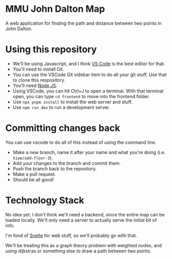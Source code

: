 # MMU John Dalton Map

A web application for finding the path and distance between two points in John Dalton.

# Using this repository

- We'll be using Javascript, and I think [VS Code](https://code.visualstudio.com) is the best editor for that.
- You'll need to install Git.
- You can use the VSCode Git sidebar item to do all your git stuff. Use that to clone this respository.
- You'll need [Node JS](https://nodejs.org/en/).
- Using VSCode, you can hit Ctrl+J to open a terminal. With that terminal open, you can type `cd frontend` to move into the frontend folder.
- Use `npx pnpm install` to install the web server and stuff.
- Use `npm run dev` to run a development server. 


# Committing changes back

You can use vscode to do all of this instead of using the command line.

- Make a new branch, name it after your name and what you're doing (i.e. `kiam/add-floor-3`).
- Add your changes to the branch and commit them.
- Push the branch back to the repository.
- Make a pull request.
- Should be all good!

# Technology Stack

No idea yet. I don't think we'll need a backend, since the entire map can be loaded locally. We'll
only need a server to actually serve the initial bit of info.

I'm fond of [Svelte](https://svelte.dev) for web stuff, so we'll probably go with that.

We'll be treating this as a graph theory problem with weighted nodes, and using dijkstras or something else
to draw a path between two points.
